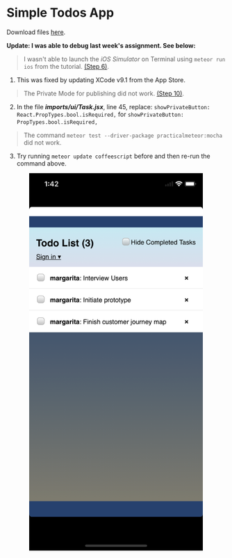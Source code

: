 # Simple Todos App

Download files [here](https://github.com/margaritayong/code-literacy/raw/master/week_08/simple-todos/simple-todos.zip).

**Update: I was able to debug last week's assignment. See below:**

> I wasn't able to launch the *iOS Simulator* on Terminal using `meteor run ios` from the tutorial. [(Step 6)](https://www.meteor.com/tutorials/react/running-on-mobile).

1. This was fixed by updating XCode v9.1 from the App Store.


> The Private Mode for publishing did not work. [(Step 10)](https://www.meteor.com/tutorials/react/publish-and-subscribe).

2. In the file **_imports/ui/Task.jsx_**, line 45, replace: 
`showPrivateButton: React.PropTypes.bool.isRequired,` for `showPrivateButton: PropTypes.bool.isRequired,`

> The command `meteor test --driver-package practicalmeteor:mocha` did not work.

3. Try running `meteor update coffeescript` before and then re-run the command above.

<p align="center">
<img src="https://github.com/margaritayong/code-literacy/blob/master/week_08/simple-todos/images/simulator_iPhoneX.png" width="400" align="center"/>
</p>
